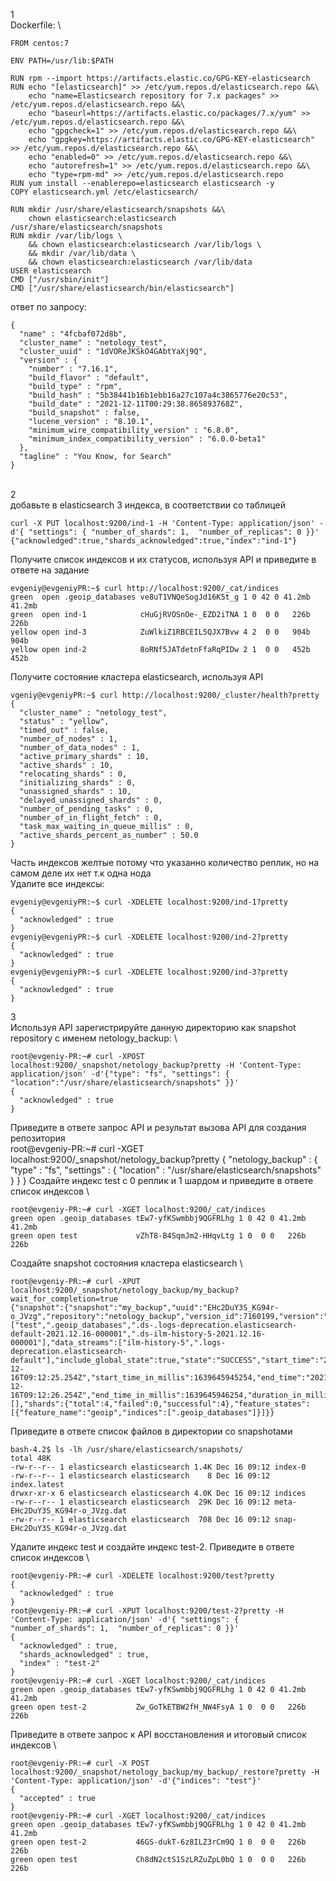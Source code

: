 1 \
Dockerfile: \
```
FROM centos:7

ENV PATH=/usr/lib:$PATH

RUN rpm --import https://artifacts.elastic.co/GPG-KEY-elasticsearch
RUN echo "[elasticsearch]" >> /etc/yum.repos.d/elasticsearch.repo &&\
    echo "name=Elasticsearch repository for 7.x packages" >> /etc/yum.repos.d/elasticsearch.repo &&\
    echo "baseurl=https://artifacts.elastic.co/packages/7.x/yum" >> /etc/yum.repos.d/elasticsearch.repo &&\
    echo "gpgcheck=1" >> /etc/yum.repos.d/elasticsearch.repo &&\
    echo "gpgkey=https://artifacts.elastic.co/GPG-KEY-elasticsearch" >> /etc/yum.repos.d/elasticsearch.repo &&\
    echo "enabled=0" >> /etc/yum.repos.d/elasticsearch.repo &&\
    echo "autorefresh=1" >> /etc/yum.repos.d/elasticsearch.repo &&\
    echo "type=rpm-md" >> /etc/yum.repos.d/elasticsearch.repo
RUN yum install --enablerepo=elasticsearch elasticsearch -y
COPY elasticsearch.yml /etc/elasticsearch/

RUN mkdir /usr/share/elasticsearch/snapshots &&\
    chown elasticsearch:elasticsearch /usr/share/elasticsearch/snapshots
RUN mkdir /var/lib/logs \
    && chown elasticsearch:elasticsearch /var/lib/logs \
    && mkdir /var/lib/data \
    && chown elasticsearch:elasticsearch /var/lib/data
USER elasticsearch
CMD ["/usr/sbin/init"]
CMD ["/usr/share/elasticsearch/bin/elasticsearch"]
```
ответ по запросу:
```
{
  "name" : "4fcbaf072d8b",
  "cluster_name" : "netology_test",
  "cluster_uuid" : "1dVOReJKSkO4GAbtYaXj9Q",
  "version" : {
    "number" : "7.16.1",
    "build_flavor" : "default",
    "build_type" : "rpm",
    "build_hash" : "5b38441b16b1ebb16a27c107a4c3865776e20c53",
    "build_date" : "2021-12-11T00:29:38.865893768Z",
    "build_snapshot" : false,
    "lucene_version" : "8.10.1",
    "minimum_wire_compatibility_version" : "6.8.0",
    "minimum_index_compatibility_version" : "6.0.0-beta1"
  },
  "tagline" : "You Know, for Search"
}
```
\
2 \
добавьте в elasticsearch 3 индекса, в соответствии со таблицей
```
curl -X PUT localhost:9200/ind-1 -H 'Content-Type: application/json' -d'{ "settings": { "number_of_shards": 1,  "number_of_replicas": 0 }}'
{"acknowledged":true,"shards_acknowledged":true,"index":"ind-1"}
```
Получите список индексов и их статусов, используя API и приведите в ответе на задание
```
evgeniy@evgeniyPR:~$ curl http://localhost:9200/_cat/indices
green  open .geoip_databases ve8uT1VNQeSogJd16K5t_g 1 0 42 0 41.2mb 41.2mb
green  open ind-1            cHuGjRVOSnOe-_EZD2iTNA 1 0  0 0   226b   226b
yellow open ind-3            ZuWlkiZ1RBCEIL5QJX7Bvw 4 2  0 0   904b   904b
yellow open ind-2            8oRNf5JATdetnFfaRqPIDw 2 1  0 0   452b   452b
```
Получите состояние кластера elasticsearch, используя API
```
vgeniy@evgeniyPR:~$ curl http://localhost:9200/_cluster/health?pretty
{
  "cluster_name" : "netology_test",
  "status" : "yellow",
  "timed_out" : false,
  "number_of_nodes" : 1,
  "number_of_data_nodes" : 1,
  "active_primary_shards" : 10,
  "active_shards" : 10,
  "relocating_shards" : 0,
  "initializing_shards" : 0,
  "unassigned_shards" : 10,
  "delayed_unassigned_shards" : 0,
  "number_of_pending_tasks" : 0,
  "number_of_in_flight_fetch" : 0,
  "task_max_waiting_in_queue_millis" : 0,
  "active_shards_percent_as_number" : 50.0
}
```
Часть индексов желтые потому что указанно количество реплик, но на самом деле их нет т.к одна нода \
Удалите все индексы:
```
evgeniy@evgeniyPR:~$ curl -XDELETE localhost:9200/ind-1?pretty
{
  "acknowledged" : true
}
evgeniy@evgeniyPR:~$ curl -XDELETE localhost:9200/ind-2?pretty
{
  "acknowledged" : true
}
evgeniy@evgeniyPR:~$ curl -XDELETE localhost:9200/ind-3?pretty
{
  "acknowledged" : true
}
```

3 \
Используя API зарегистрируйте данную директорию как snapshot repository c именем netology_backup: \
```
root@evgeniy-PR:~# curl -XPOST localhost:9200/_snapshot/netology_backup?pretty -H 'Content-Type: application/json' -d'{"type": "fs", "settings": { "location":"/usr/share/elasticsearch/snapshots" }}'
{
  "acknowledged" : true
}
```
Приведите в ответе запрос API и результат вызова API для создания репозитория \
root@evgeniy-PR:~# curl -XGET localhost:9200/_snapshot/netology_backup?pretty
{
  "netology_backup" : {
    "type" : "fs",
    "settings" : {
      "location" : "/usr/share/elasticsearch/snapshots"
    }
  }
}
Создайте индекс test с 0 реплик и 1 шардом и приведите в ответе список индексов \
```
root@evgeniy-PR:~# curl -XGET localhost:9200/_cat/indices
green open .geoip_databases tEw7-yfKSwmbbj9QGFRLhg 1 0 42 0 41.2mb 41.2mb
green open test             vZhT8-B4SqmJm2-HHqvLtg 1 0  0 0   226b   226b
```
Создайте snapshot состояния кластера elasticsearch \
```
root@evgeniy-PR:~# curl -XPUT localhost:9200/_snapshot/netology_backup/my_backup?wait_for_completion=true
{"snapshot":{"snapshot":"my_backup","uuid":"EHc2DuY3S_KG94r-o_JVzg","repository":"netology_backup","version_id":7160199,"version":"7.16.1","indices":["test",".geoip_databases",".ds-.logs-deprecation.elasticsearch-default-2021.12.16-000001",".ds-ilm-history-5-2021.12.16-000001"],"data_streams":["ilm-history-5",".logs-deprecation.elasticsearch-default"],"include_global_state":true,"state":"SUCCESS","start_time":"2021-12-16T09:12:25.254Z","start_time_in_millis":1639645945254,"end_time":"2021-12-16T09:12:26.254Z","end_time_in_millis":1639645946254,"duration_in_millis":1000,"failures":[],"shards":{"total":4,"failed":0,"successful":4},"feature_states":[{"feature_name":"geoip","indices":[".geoip_databases"]}]}}
```
Приведите в ответе список файлов в директории со snapshotами
```
bash-4.2$ ls -lh /usr/share/elasticsearch/snapshots/
total 48K
-rw-r--r-- 1 elasticsearch elasticsearch 1.4K Dec 16 09:12 index-0
-rw-r--r-- 1 elasticsearch elasticsearch    8 Dec 16 09:12 index.latest
drwxr-xr-x 6 elasticsearch elasticsearch 4.0K Dec 16 09:12 indices
-rw-r--r-- 1 elasticsearch elasticsearch  29K Dec 16 09:12 meta-EHc2DuY3S_KG94r-o_JVzg.dat
-rw-r--r-- 1 elasticsearch elasticsearch  708 Dec 16 09:12 snap-EHc2DuY3S_KG94r-o_JVzg.dat
```
Удалите индекс test и создайте индекс test-2. Приведите в ответе список индексов \
```
root@evgeniy-PR:~# curl -XDELETE localhost:9200/test?pretty
{
  "acknowledged" : true
}
root@evgeniy-PR:~# curl -XPUT localhost:9200/test-2?pretty -H 'Content-Type: application/json' -d'{ "settings": { "number_of_shards": 1,  "number_of_replicas": 0 }}'
{
  "acknowledged" : true,
  "shards_acknowledged" : true,
  "index" : "test-2"
}
root@evgeniy-PR:~# curl -XGET localhost:9200/_cat/indices
green open .geoip_databases tEw7-yfKSwmbbj9QGFRLhg 1 0 42 0 41.2mb 41.2mb
green open test-2           Zw_GoTkETBW2fH_NW4FsyA 1 0  0 0   226b   226b
```
Приведите в ответе запрос к API восстановления и итоговый список индексов \
```
root@evgeniy-PR:~# curl -X POST localhost:9200/_snapshot/netology_backup/my_backup/_restore?pretty -H 'Content-Type: application/json' -d'{"indices": "test"}'
{
  "accepted" : true
}
root@evgeniy-PR:~# curl -XGET localhost:9200/_cat/indices
green open .geoip_databases tEw7-yfKSwmbbj9QGFRLhg 1 0 42 0 41.2mb 41.2mb
green open test-2           46GS-dukT-6z8ILZ3rCm9Q 1 0  0 0   226b   226b
green open test             Ch8dN2ctS1SzLRZuZpL0bQ 1 0  0 0   226b   226b
```